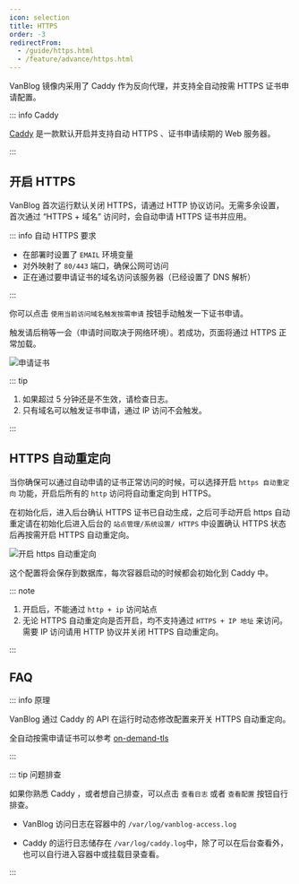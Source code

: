 ```yaml
---
icon: selection
title: HTTPS
order: -3
redirectFrom:
  - /guide/https.html
  - /feature/advance/https.html
---
```


VanBlog 镜像内采用了 Caddy 作为反向代理，并支持全自动按需 HTTPS 证书申请配置。

<!-- more -->

::: info Caddy

[Caddy](https://caddyserver.com/) 是一款默认开启并支持自动 HTTPS 、证书申请续期的 Web 服务器。

:::

## 开启 HTTPS

VanBlog 首次运行默认关闭 HTTPS，请通过 HTTP 协议访问。无需多余设置，首次通过 “HTTPS + 域名” 访问时，会自动申请 HTTPS 证书并应用。

::: info 自动 HTTPS 要求

- 在部署时设置了 `EMAIL` 环境变量
- 对外映射了 `80/443` 端口，确保公网可访问
- 正在通过要申请证书的域名访问该服务器（已经设置了 DNS 解析）

:::

你可以点击 `使用当前访问域名触发按需申请` 按钮手动触发一下证书申请。

触发请后稍等一会（申请时间取决于网络环境）。若成功，页面将通过 HTTPS 正常加载。

![申请证书](https://pic.mereith.com/img/8383fb4f32144be26cb134c2390d6d10.clipboard-2022-08-23.png)

::: tip

1. 如果超过 5 分钟还是不生效，请检查日志。
1. 只有域名可以触发证书申请，通过 IP 访问不会触发。

:::

## HTTPS 自动重定向

当你确保可以通过自动申请的证书正常访问的时候，可以选择开启 `https 自动重定向` 功能，开启后所有的 `http` 访问将自动重定向到 HTTPS。

在初始化后，进入后台确认 HTTPS 证书已自动生成，之后可手动开启 https 自动重定请在初始化后进入后台的 `站点管理/系统设置/ HTTPS` 中设置确认 HTTPS 状态后再按需开启 HTTPS 自动重定向。

![开启 https 自动重定向](https://pic.mereith.com/img/d1e7b502279f0bd8225dfaedf89a5140.clipboard-2022-08-23.png)

这个配置将会保存到数据库，每次容器启动的时候都会初始化到 Caddy 中。

::: note

1. 开启后，不能通过 `http + ip` 访问站点
1. 无论 HTTPS 自动重定向是否开启，均不支持通过 `HTTPS + IP 地址` 来访问。需要 IP 访问请用 HTTP 协议并关闭 HTTPS 自动重定向。

:::

## FAQ

::: info 原理

VanBlog 通过 Caddy 的 API 在运行时动态修改配置来开关 HTTPS 自动重定向。

全自动按需申请证书可以参考 [on-demand-tls](https://caddyserver.com/docs/automatic-https#on-demand-tls)

:::

::: tip 问题排查

如果你熟悉 Caddy ，或者想自己排查，可以点击 `查看日志` 或者 `查看配置` 按钮自行排查。

- VanBlog 访问日志在容器中的 `/var/log/vanblog-access.log`

- Caddy 的运行日志储存在 `/var/log/caddy.log`中，除了可以在后台查看外，也可以自行进入容器中或挂载目录查看。

:::
